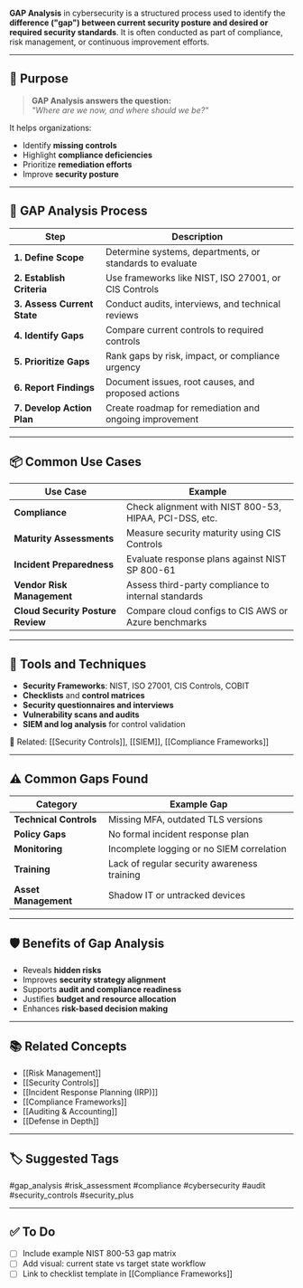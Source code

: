 **GAP Analysis** in cybersecurity is a structured process used to identify the **difference ("gap") between current security posture and desired or required security standards**. It is often conducted as part of compliance, risk management, or continuous improvement efforts.

---

## 🎯 Purpose

> **GAP Analysis answers the question:**  
> _"Where are we now, and where should we be?"_

It helps organizations:
- Identify **missing controls**
- Highlight **compliance deficiencies**
- Prioritize **remediation efforts**
- Improve **security posture**

---

## 🧱 GAP Analysis Process

| Step                      | Description                                                       |
|---------------------------|-------------------------------------------------------------------|
| **1. Define Scope**        | Determine systems, departments, or standards to evaluate          |
| **2. Establish Criteria**  | Use frameworks like NIST, ISO 27001, or CIS Controls               |
| **3. Assess Current State**| Conduct audits, interviews, and technical reviews                 |
| **4. Identify Gaps**       | Compare current controls to required controls                     |
| **5. Prioritize Gaps**     | Rank gaps by risk, impact, or compliance urgency                  |
| **6. Report Findings**     | Document issues, root causes, and proposed actions                |
| **7. Develop Action Plan** | Create roadmap for remediation and ongoing improvement            |

---

## 📦 Common Use Cases

| Use Case                           | Example                                                   |
|------------------------------------|------------------------------------------------------------|
| **Compliance**                     | Check alignment with NIST 800-53, HIPAA, PCI-DSS, etc.     |
| **Maturity Assessments**           | Measure security maturity using CIS Controls               |
| **Incident Preparedness**          | Evaluate response plans against NIST SP 800-61             |
| **Vendor Risk Management**         | Assess third-party compliance to internal standards        |
| **Cloud Security Posture Review**  | Compare cloud configs to CIS AWS or Azure benchmarks       |

---

## 🧰 Tools and Techniques

- **Security Frameworks**: NIST, ISO 27001, CIS Controls, COBIT
- **Checklists** and **control matrices**
- **Security questionnaires and interviews**
- **Vulnerability scans and audits**
- **SIEM and log analysis** for control validation

📎 Related: [[Security Controls]], [[SIEM]], [[Compliance Frameworks]]

---

## ⚠️ Common Gaps Found

| Category               | Example Gap                                                 |
|------------------------|-------------------------------------------------------------|
| **Technical Controls** | Missing MFA, outdated TLS versions                          |
| **Policy Gaps**        | No formal incident response plan                            |
| **Monitoring**         | Incomplete logging or no SIEM correlation                   |
| **Training**           | Lack of regular security awareness training                 |
| **Asset Management**   | Shadow IT or untracked devices                              |

---

## 🛡 Benefits of Gap Analysis

- Reveals **hidden risks**
- Improves **security strategy alignment**
- Supports **audit and compliance readiness**
- Justifies **budget and resource allocation**
- Enhances **risk-based decision making**

---

## 📚 Related Concepts

- [[Risk Management]]
- [[Security Controls]]
- [[Incident Response Planning (IRP)]]
- [[Compliance Frameworks]]
- [[Auditing & Accounting]]
- [[Defense in Depth]]

---

## 🏷 Suggested Tags

#gap_analysis #risk_assessment #compliance #cybersecurity #audit #security_controls #security_plus

---

## ✅ To Do

- [ ] Include example NIST 800-53 gap matrix
- [ ] Add visual: current state vs target state workflow
- [ ] Link to checklist template in [[Compliance Frameworks]]

